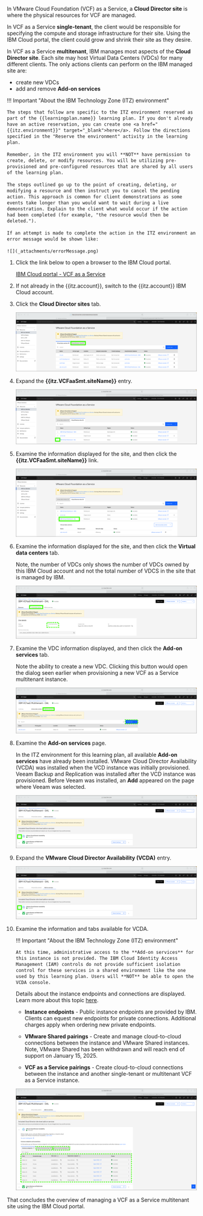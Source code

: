 In VMware Cloud Foundation (VCF) as a Service, a **Cloud Director site** is where the physical resources for VCF are managed. 

In VCF as a Service **single-tenant**, the client would be responsible for specifying the compute and storage infrastructure for their site. Using the IBM Cloud portal, the client could grow and shrink their site as they desire.

In VCF as a Service **multitenant**, IBM manages most aspects of the **Cloud Director site**. Each site may host Virtual Data Centers (VDCs) for many different clients. The only actions clients can perform on the IBM managed site are:

- create new VDCs
- add and remove **Add-on services**

!!! Important "About the IBM Technology Zone (ITZ) environment"

    The steps that follow are specific to the ITZ environment reserved as part of the {{learningplan.name}} learning plan. If you don't already have an active reservation, you can create one <a href="{{itz.environment}}" target="_blank">here</a>. Follow the directions specified in the "Reserve the environment" activity in the learning plan.

    Remember, in the ITZ environment you will **NOT** have permission to create, delete, or modify resources. You will be utilizing pre-provisioned and pre-configured resources that are shared by all users of the learning plan.

    The steps outlined go up to the point of creating, deleting, or modifying a resource and then instruct you to cancel the pending action. This approach is common for client demonstrations as some events take longer than you would want to wait during a live demonstration. Explain to the client what would occur if the action had been completed (for example, "the resource would then be deleted.").

    If an attempt is made to complete the action in the ITZ environment an error message would be shown like:

    ![](_attachments/errorMessage.png)

1. Click the link below to open a browser to the IBM Cloud portal.

    <a href="https://cloud.ibm.com/vmware/resources/vdc" target="_blank">IBM Cloud portal - VCF as a Service</a>

2. If not already in the {{itz.account}}, switch to the {{itz.account}} IBM Cloud account.

3. Click the **Cloud Director sites** tab.

    ![](_attachments/ip-vmware-VCFaaS-instancesDirectorTab.png)

4. Expand the **{{itz.VCFaaSmt.siteName}}** entry.

    ![](_attachments/ip-vmware-VCFaaS-instancesDirectorTable.png)

5. Examine the information displayed for the site, and then click the **{{itz.VCFaaSmt.siteName}}** link.

    ![](_attachments/ip-vmware-VCFaaS-instancesDirectorTableExpanded.png)

6. Examine the information displayed for the site, and then click the **Virtual data centers** tab.

    Note, the number of VDCs only shows the number of VDCs owned by this IBM Cloud account and not the total number of VDCS in the site that is managed by IBM.

    ![](_attachments/ip-vmware-VCFaaS-instancesDirectorSiteSummary.png)

7. Examine the VDC information displayed, and then click the **Add-on services** tab.

    Note the ability to create a new VDC. Clicking this button would open the dialog seen earlier when provisioning a new VCF as a Service multitenant instance.

    ![](_attachments/ip-vmware-VCFaaS-instancesDirectorVDCSummary.png)

8. Examine the **Add-on services** page.

    In the ITZ environment for this learning plan, all available **Add-on services** have already been installed. VMware Cloud Director Availability (VCDA) was installed when the VCD instance was initially provisioned. Veeam Backup and Replication was installed after the VCD instance was provisioned. Before Veeam was installed, an **Add** appeared on the page where Veeam was selected. 

    ![](_attachments/ip-vmware-VCFaaS-instancesDirectorAddOns.png)

9. Expand the **VMware Cloud Director Availability (VCDA)** entry.

    ![](_attachments/ip-vmware-VCFaaS-instancesDirectorAddOnsExpand.png)

10. Examine the information and tabs available for VCDA.

    !!! Important "About the IBM Technology Zone (ITZ) environment"

        At this time, administrative access to the **Add-on services** for this instance is not provided. The IBM Cloud Identity Access Management (IAM) controls do not provide sufficient isolation control for these services in a shared environment like the one used by this learning plan. Users will **NOT** be able to open the VCDA console.

    Details about the instance endpoints and connections are displayed. Learn more about this topic <a href="https://cloud.ibm.com/docs/vmware-service?topic=vmware-service-vcda-adding-deleting-private-ep" target="_blank">here</a>.

    - **Instance endpoints** - Public instance endpoints are provided by IBM. Clients can equest new endpoints for private connections. Additional charges apply when ordering new private endpoints.
    
    - **VMware Shared pairings** - Create and manage cloud-to-cloud connections between the instance and VMware Shared instances. Note, VMware Shared has been withdrawn and will reach end of support on January 15, 2025.

    - **VCF as a Service pairings** - Create cloud-to-cloud connections between the instance and another single-tenant or multitenant VCF as a Service instance.

    ![](_attachments/ip-vmware-VCFaaS-instancesDirectorVCDAExpand.png)

That concludes the overview of managing a VCF as a Service multitenant site using the IBM Cloud portal.